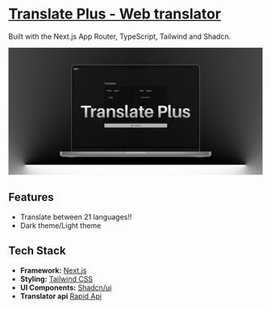 # [Translate Plus - Web translator](https://translate-plus.vercel.app/)

Built with the Next.js App Router, TypeScript, Tailwind and Shadcn.

[![Translate Plus](./public/thumbnail.png)](https://translate-plus.vercel.app/)

## Features

 - Translate between 21 languages!!
 - Dark theme/Light theme

## Tech Stack

- **Framework:** [Next.js](https://nextjs.org)
- **Styling:** [Tailwind CSS](https://tailwindcss.com)
- **UI Components:** [Shadcn/ui](https://ui.shadcn.com)
- **Translator api** [Rapid Api](https://rapidapi.com/translated/api/mymemory-translation-memory/)

